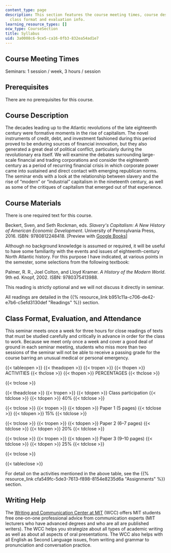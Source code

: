 ```yaml
---
content_type: page
description: This section features the course meeting times, course description, and
  class format and evaluation info.
learning_resource_types: []
ocw_type: CourseSection
title: Syllabus
uid: 3a0008c6-9ce5-ca16-0fb3-832ea54ad1e7
---
```


Course Meeting Times
--------------------

Seminars: 1 session / week, 3 hours / session

Prerequisites
-------------

There are no prerequisites for this course.

Course Description
------------------

The decades leading up to the Atlantic revolutions of the late eighteenth century were formative moments in the rise of capitalism. The novel instruments of credit, debt, and investment fashioned during this period proved to be enduring sources of financial innovation, but they also generated a great deal of political conflict, particularly during the revolutionary era itself. We will examine the debates surrounding large-scale financial and trading corporations and consider the eighteenth century as a period of recurring financial crisis in which corporate power came into sustained and direct contact with emerging republican norms. The seminar ends with a look at the relationship between slavery and the rise of “modern” or “industrial” capitalism in the nineteenth century, as well as some of the critiques of capitalism that emerged out of that experience.

Course Materials
----------------

There is one required text for this course.

Beckert, Sven, and Seth Rockman, eds. _Slavery's Capitalism: A New History of American Economic Development_. University of Pennsylvania Press, 2016. ISBN: 9780812248418. \[Preview with [Google Books](http://books.google.com/books?id=O3-7DAAAQBAJ&pg=PAfrontcover)\]

Although no background knowledge is assumed or required, it will be useful to have some familiarity with the events and issues of eighteenth-century North Atlantic history. For this purpose I have indicated, at various points in the semester, some selections from the following textbook:

Palmer, R. R., Joel Colton, and Lloyd Kramer. _A History of the Modern World_. 9th ed. Knopf, 2002. ISBN: 9780375413988.

This reading is strictly optional and we will not discuss it directly in seminar.

All readings are detailed in the {{% resource_link b951c11a-c706-de42-e7b6-c5efd3130def "Readings" %}} section.

Class Format, Evaluation, and Attendance
----------------------------------------

This seminar meets once a week for three hours for close readings of texts that must be studied carefully and critically in advance in order for the class to work. Because we meet only once a week and cover a good deal of ground in each seminar meeting, students who miss more than two sessions of the seminar will not be able to receive a passing grade for the course barring an unusual medical or personal emergency.

{{< tableopen >}}
{{< theadopen >}}
{{< tropen >}}
{{< thopen >}}
ACTIVITIES
{{< thclose >}}
{{< thopen >}}
PERCENTAGES
{{< thclose >}}

{{< trclose >}}

{{< theadclose >}}
{{< tropen >}}
{{< tdopen >}}
Class participation
{{< tdclose >}}
{{< tdopen >}}
40%
{{< tdclose >}}

{{< trclose >}}
{{< tropen >}}
{{< tdopen >}}
Paper 1 (5 pages)
{{< tdclose >}}
{{< tdopen >}}
15%
{{< tdclose >}}

{{< trclose >}}
{{< tropen >}}
{{< tdopen >}}
Paper 2 (6–7 pages)
{{< tdclose >}}
{{< tdopen >}}
20%
{{< tdclose >}}

{{< trclose >}}
{{< tropen >}}
{{< tdopen >}}
Paper 3 (9–10 pages)
{{< tdclose >}}
{{< tdopen >}}
25%
{{< tdclose >}}

{{< trclose >}}

{{< tableclose >}}

For detail on the activities mentioned in the above table, see the {{% resource_link cfa549fc-5de3-7613-f898-8154e8235d6a "Assignments" %}} section.

Writing Help
------------

The [Writing and Communication Center at MIT](http://cmsw.mit.edu/writing-and-communication-center/) (WCC) offers MIT students free one-on-one professional advice from communication experts (MIT lecturers who have advanced degrees and who are all are published writers). The WCC helps you strategize about all types of academic writing as well as about all aspects of oral presentations. The WCC also helps with all English as Second Language issues, from writing and grammar to pronunciation and conversation practice.